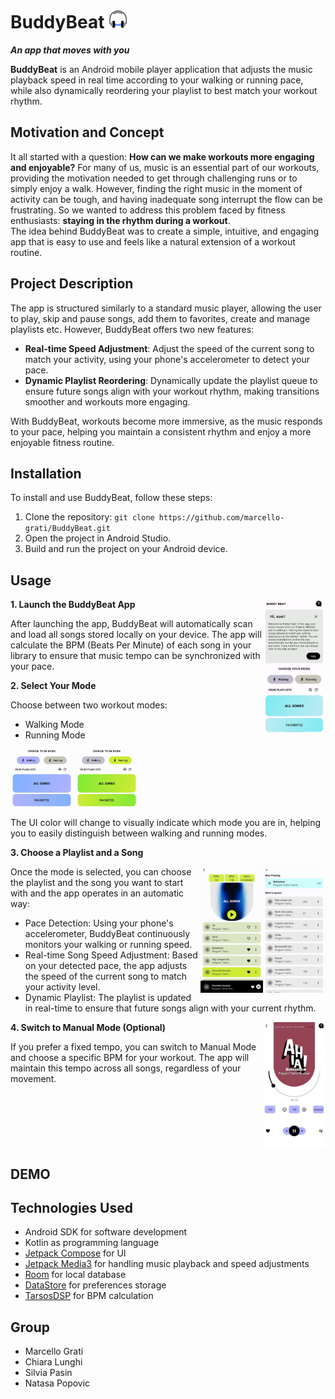 # BuddyBeat   <img width="30" src="images/icon.png" alt="BuddyBeat Icon">
**_An app that moves with you_**

**BuddyBeat** is an Android mobile player application that adjusts the music playback speed in real time according to your walking or running pace, while also dynamically reordering your playlist to best match your workout rhythm.

## Motivation and Concept
It all started with a question: **How can we make workouts more engaging and enjoyable?** For many of us, music is an essential part of our workouts, providing the motivation needed to get through challenging runs or to simply enjoy a walk. 
However, finding the right music in the moment of activity can be tough, and having inadequate song interrupt the flow can be frustrating. So we wanted to address this problem faced by fitness enthusiasts: **staying in the rhythm during a workout**.  
The idea behind BuddyBeat was to create a simple, intuitive, and engaging app that is easy to use and feels like a natural extension of a workout routine.

## Project Description
The app is structured similarly to a standard music player, allowing the user to play, skip and pause songs, add them to favorites, create and manage playlists etc. However, BuddyBeat offers two new features: 
- **Real-time Speed Adjustment**: Adjust the speed of the current song to match your activity, using your phone's accelerometer to detect your pace.
- **Dynamic Playlist Reordering**: Dynamically update the playlist queue to ensure future songs align with your workout rhythm, making transitions smoother and workouts more engaging.

With BuddyBeat, workouts become more immersive, as the music responds to your pace, helping you maintain a consistent rhythm and enjoy a more enjoyable fitness routine.

## Installation
To install and use BuddyBeat, follow these steps:
1. Clone the repository:
`git clone https://github.com/marcello-grati/BuddyBeat.git`
2. Open the project in Android Studio.
3. Build and run the project on your Android device.

## Usage
<img align="right" width="100" src="images/First Screen.jpg" alt="BuddyBeat FirstScreen"> 

**1. Launch the BuddyBeat App**

After launching the app, BuddyBeat will automatically scan and load all songs stored locally on your device. The app will calculate the BPM (Beats Per Minute) of each song in your library to ensure that music tempo can be synchronized with your pace.

**2. Select Your Mode**

Choose between two workout modes:
  - Walking Mode
  - Running Mode

<img width="100" src="images/Walking.jpg" alt="BuddyBeat Walking"> <img width="100" src="images/Running.jpg" alt="BuddyBeat Running"> 

The UI color will change to visually indicate which mode you are in, helping you to easily distinguish between walking and running modes.

**3. Choose a Playlist and a Song**

<img align = "right" width="100" src="images/Queue.jpg" alt="BuddyBeat Queue">
<img align = "right" width="100" src="images/PlaylistScreen.jpg" alt="BuddyBeat PlaylistScreen">

Once the mode is selected, you can choose the playlist and the song you want to start with and the app operates in an automatic way:
- Pace Detection: Using your phone's accelerometer, BuddyBeat continuously monitors your walking or running speed.
- Real-time Song Speed Adjustment: Based on your detected pace, the app adjusts the speed of the current song to match your activity level.
- Dynamic Playlist: The playlist is updated in real-time to ensure that future songs align with your current rhythm.

<img align="right" width="100" src="images/Walking_manual.jpg" alt="BuddyBeat Manual">

**4. Switch to Manual Mode (Optional)**

If you prefer a fixed tempo, you can switch to Manual Mode and choose a specific BPM for your workout. The app will maintain this tempo across all songs, regardless of your movement.

<br clear="right">

## DEMO


## Technologies Used
- Android SDK for software development
- Kotlin as programming language
- [Jetpack Compose](https://developer.android.com/compose) for UI
- [Jetpack Media3](https://developer.android.com/media/media3) for handling music playback and speed adjustments
- [Room](https://developer.android.com/training/data-storage/room) for local database
- [DataStore](https://developer.android.com/topic/libraries/architecture/datastore) for preferences storage
- [TarsosDSP](https://0110.be/posts/TarsosDSP_on_Android_-_Audio_Processing_in_Java_on_Android) for BPM calculation

## Group
- Marcello Grati
- Chiara Lunghi
- Silvia Pasin
- Natasa Popovic
